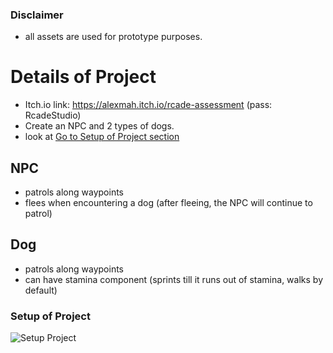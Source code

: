 ### Disclaimer
- all assets are used for prototype purposes.

# Details of Project
- Itch.io link: https://alexmah.itch.io/rcade-assessment (pass: RcadeStudio)
- Create an NPC and 2 types of dogs.
- look at [Go to Setup of Project section](#setup-of-project)

## NPC
- patrols along waypoints 
- flees when encountering a dog (after fleeing, the NPC will continue to patrol)

## Dog
- patrols along waypoints 
- can have stamina component (sprints till it runs out of stamina, walks by default)

### Setup of Project
![Setup Project](https://github.com/user-attachments/assets/70e14ea9-df5e-4938-87f1-33071f7cf91a)

